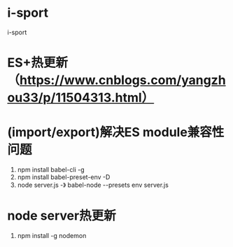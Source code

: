 # i-sport
i-sport

# ES+热更新（https://www.cnblogs.com/yangzhou33/p/11504313.html）
# (import/export)解决ES module兼容性问题
1. npm install babel-cli -g
2. npm install babel-preset-env -D
3. node server.js -》 babel-node --presets env server.js

# node server热更新
1. npm install -g nodemon

